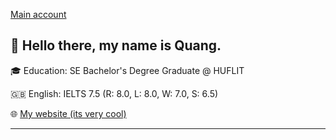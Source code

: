 [Main account](https://github.com/wu4ngg)
## 👋 Hello there, my name is Quang.
🎓 Education: SE Bachelor's Degree Graduate @ HUFLIT

🇬🇧 English: IELTS 7.5 (R: 8.0, L: 8.0, W: 7.0, S: 6.5)

🌐 [My website (its very cool)](https://tri-quang.vercel.app/#/)
<hr>

